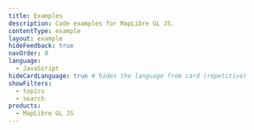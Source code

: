 ```yaml
---
title: Examples
description: Code examples for MapLibre GL JS.
contentType: example
layout: example
hideFeedback: true
navOrder: 0
language:
  - JavaScript
hideCardLanguage: true # hides the language from card (repetitive)
showFilters:
  - topics
  - search
products:
  - MapLibre GL JS
---
```

